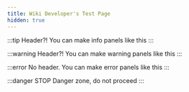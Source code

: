 ```yaml
---
title: Wiki Developer's Test Page
hidden: true
---
```


:::tip Header?!
You can make info panels like this
:::

:::warning Header?!
You can make warning panels like this
:::

:::error
No header.
You can make error panels like this
:::

:::danger STOP
Danger zone, do not proceed
:::